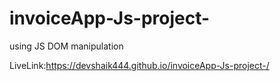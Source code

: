 ﻿# invoiceApp-Js-project-
 using JS DOM manipulation
 
 LiveLink:https://devshaik444.github.io/invoiceApp-Js-project-/

